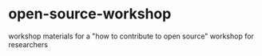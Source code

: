 # open-source-workshop
workshop materials for a "how to contribute to open source" workshop for researchers

